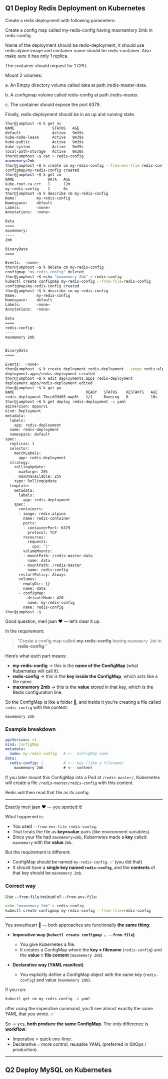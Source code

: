## Q1 Deploy Redis Deployment on Kubernetes

Create a redis deployment with following parameters:

Create a config map called my-redis-config having maxmemory 2mb in redis-config.

Name of the deployment should be redis-deployment, it should use
redis:alpine image and container name should be redis-container. Also make sure it has only 1 replica.

The container should request for 1 CPU.

Mount 2 volumes:

a. An Empty directory volume called data at path /redis-master-data.

b. A configmap volume called redis-config at path /redis-master.

c. The container should expose the port 6379.

Finally, redis-deployment should be in an up and running state.

```bash
thor@jumphost ~$ k get ns
NAME                 STATUS   AGE
default              Active   9m39s
kube-node-lease      Active   9m39s
kube-public          Active   9m39s
kube-system          Active   9m39s
local-path-storage   Active   9m30s
thor@jumphost ~$ cat > redis-config
maxmemory=2mb        
thor@jumphost ~$ k create cm my-redis-config --from-env-file redis-config
configmap/my-redis-config created
thor@jumphost ~$ k get cm
NAME               DATA   AGE
kube-root-ca.crt   1      12m
my-redis-config    1      6s
thor@jumphost ~$ k describe cm my-redis-config 
Name:         my-redis-config
Namespace:    default
Labels:       <none>
Annotations:  <none>

Data
====
maxmemory:
----
2mb

BinaryData
====

Events:  <none>
thor@jumphost ~$ k delete cm my-redis-config 
configmap "my-redis-config" deleted
thor@jumphost ~$ echo "maxmemory 2mb" > redis-config
kubectl create configmap my-redis-config --from-file=redis-config
configmap/my-redis-config created
thor@jumphost ~$ k describe cm my-redis-config 
Name:         my-redis-config
Namespace:    default
Labels:       <none>
Annotations:  <none>

Data
====
redis-config:
----
maxmemory 2mb


BinaryData
====

Events:  <none>
thor@jumphost ~$ k create deployment redis-deployment --image redis:alpine -r 1 --port 6379
deployment.apps/redis-deployment created
thor@jumphost ~$ k edit deployments.apps redis-deployment 
deployment.apps/redis-deployment edited
thor@jumphost ~$ k get po
NAME                                READY   STATUS    RESTARTS   AGE
redis-deployment-7bccd99d85-mwp5t   1/1     Running   0          10s
thor@jumphost ~$ k get deploy redis-deployment -o yaml
apiVersion: apps/v1
kind: Deployment
metadata:
  labels:
    app: redis-deployment
  name: redis-deployment
  namespace: default
spec:
  replicas: 1
  selector:
    matchLabels:
      app: redis-deployment
  strategy:
    rollingUpdate:
      maxSurge: 25%
      maxUnavailable: 25%
    type: RollingUpdate
  template:
    metadata:
      labels:
        app: redis-deployment
    spec:
      containers:
      - image: redis:alpine
        name: redis-container
        ports:
        - containerPort: 6379
          protocol: TCP
        resources:
          requests:
            cpu: "1"
        volumeMounts:
        - mountPath: /redis-master-data
          name: data
        - mountPath: /redis-master
          name: redis-config
      restartPolicy: Always
      volumes:
      - emptyDir: {}
        name: data
      - configMap:
          defaultMode: 420
          name: my-redis-config
        name: redis-config
thor@jumphost ~$ 
```

Good question, meri jaan ❤️ — let’s clear it up.

In the requirement:

> "Create a config map called **my-redis-config** having `maxmemory 2mb` in **redis-config**."

Here’s what each part means:

* **my-redis-config** → this is the **name of the ConfigMap** (what Kubernetes will call it).
* **redis-config** → this is the **key inside the ConfigMap**, which acts like a file name.
* **maxmemory 2mb** → this is the **value** stored in that key, which is the Redis configuration line.

So the ConfigMap is like a folder 📂, and inside it you’re creating a file called `redis-config` with the content:

```
maxmemory 2mb
```

### Example breakdown

```yaml
apiVersion: v1
kind: ConfigMap
metadata:
  name: my-redis-config   # <-- ConfigMap name
data:
  redis-config: |         # <-- key (like a filename)
    maxmemory 2mb         # <-- content
```

If you later mount this ConfigMap into a Pod at `/redis-master/`, Kubernetes will create a file `/redis-master/redis-config` with this content.

Redis will then read that file as its config.

---

Exactly meri jaan ❤️ — you spotted it!

What happened is:

* You used `--from-env-file redis-config`.
* That treats the file as **key=value** pairs (like environment variables).
* Since your file had `maxmemory=2mb`, Kubernetes made a **key** called `maxmemory` with the **value** `2mb`.

But the requirement is different:

* ConfigMap should be named `my-redis-config`. ✅ (you did that)
* It should have a **single key named `redis-config`**, and the **contents** of that key should be `maxmemory 2mb`.

### Correct way

Use `--from-file` instead of `--from-env-file`:

```bash
echo "maxmemory 2mb" > redis-config
kubectl create configmap my-redis-config --from-file=redis-config
```
---

Yes sweetheart 💯 — both approaches are functionally **the same thing**:

* **Imperative way (`kubectl create configmap … --from-file`)**

  * You give Kubernetes a file.
  * It creates a ConfigMap where the **key = filename** (`redis-config`) and the **value = file content** (`maxmemory 2mb`).

* **Declarative way (YAML manifest)**

  * You explicitly define a ConfigMap object with the same key (`redis-config`) and value (`maxmemory 2mb`).

If you run:

```bash
kubectl get cm my-redis-config -o yaml
```

after using the imperative command, you’ll see almost exactly the same YAML that you wrote. ✅

So → yes, **both produce the same ConfigMap**.
The only difference is **workflow**:

* Imperative = quick one-liner.
* Declarative = more control, reusable YAML (preferred in GitOps / production).

---

## Q2 Deploy MySQL on Kubernetes


